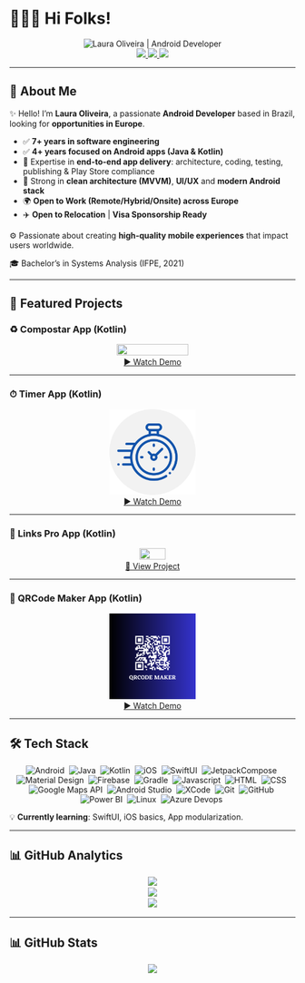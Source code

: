 # 👩🏻‍💻 Hi Folks!

<div align="center">
<img src="https://media.licdn.com/dms/image/D4D03AQFOXbt5U3Slig/profile-displayphoto-shrink_800_800/0/1709545079989?e=2147483647&v=beta&t=_bGBizJkjUCkTjcH2pLxqpLYDL_eCa0R3wSl8Ep1HBo" alt="Laura Oliveira | Android Developer" width="45%" height="45%"/>
</div>

<div align="center">

<a href="https://www.linkedin.com/in/laura-oliveira-mobile/">
  <img src="https://img.shields.io/badge/LinkedIn-blue?style=plastic&logo=linkedin&logoColor=white" height="30">
</a>
<a href="https://www.laura-oliveira-mobile.com">
  <img src="https://img.shields.io/badge/Portfolio-F28B50?style=plastic&logoColor=white" height="30">
</a>
<a href="https://api.whatsapp.com/send?phone=5581997207924&text=Olá!">
  <img src="https://img.shields.io/badge/Whatsapp-4CA143?style=plastic&logo=whatsapp&logoColor=white" height="30">
</a>

</div>

---

## 👋 About Me

✨ Hello! I’m **Laura Oliveira**, a passionate **Android Developer** based in Brazil, looking for **opportunities in Europe**.

- ✅ **7+ years in software engineering**
- ✅ **4+ years focused on Android apps (Java & Kotlin)**
- 📱 Expertise in **end-to-end app delivery**: architecture, coding, testing, publishing & Play Store compliance
- 🧩 Strong in **clean architecture (MVVM)**, **UI/UX** and **modern Android stack**
- 🌍 **Open to Work (Remote/Hybrid/Onsite) across Europe**
- ✈️ **Open to Relocation** | **Visa Sponsorship Ready** 

⚙️ Passionate about creating **high-quality mobile experiences** that impact users worldwide.  

🎓 Bachelor’s in Systems Analysis (IFPE, 2021)

---

## 🚀 Featured Projects

### ♻️ Compostar App (Kotlin)
<div align="center">
<img src="https://github.com/Laura-Oliveira/verdieira-app/blob/main/img/logo_compostar.png" width="50%" height="50%">
<br>
<a href="https://youtube.com/shorts/wlg6qj-URA4?feature=share">▶ Watch Demo</a>
</div>

---

### ⏱ Timer App (Kotlin)
<div align="center">
<img src="https://raw.githubusercontent.com/Laura-Oliveira/QRCode-Maker/main/img/timer.png" width="30%" height="30%">
<br>
<a href="https://youtube.com/shorts/4QeF8S3jBHQ?feature=share">▶ Watch Demo</a>
</div>

---

### 🔗 Links Pro App (Kotlin)
<div align="center">
<img src="https://github.com/Laura-Oliveira/Links-Pro-1/blob/main/app/src/main/ic_icon-playstore.png" width="30%" height="30%">
<br>
<a href="https://www.laura-oliveira-mobile.com/projects">📌 View Project</a>
</div>

---

### 📸 QRCode Maker App (Kotlin)
<div align="center">
<img src="https://github.com/Laura-Oliveira/QRCode-Maker/blob/main/img/qr-code.png" width="30%" height="30%">
<br>
<a href="https://youtube.com/shorts/nDz_QD-xhlo?feature=share">▶ Watch Demo</a>
</div>

---

## 🛠 Tech Stack

<div align="center">

![Android](https://img.shields.io/badge/-Android-05122A?style=for-the-badge&logo=android&logoColor=green)&nbsp;
![Java](https://img.shields.io/badge/-Java-05122A?style=for-the-badge&logo=java&logoColor=white)&nbsp;
![Kotlin](https://img.shields.io/badge/-Kotlin-05122A?style=for-the-badge&logo=kotlin)&nbsp;
![iOS](https://img.shields.io/badge/-iOS-05122A?style=for-the-badge&logo=apple)&nbsp;
![SwiftUI](https://img.shields.io/badge/-SwiftUI-05122A?style=for-the-badge&logo=swift)&nbsp;
![JetpackCompose](https://img.shields.io/badge/-JetpackCompose-05122A?style=for-the-badge&logo=jetpackcompose&logoColor=green)&nbsp;
![Material Design](https://img.shields.io/badge/-MaterialDesign-05122A?style=for-the-badge&logo=materialdesign&logoColor=white)&nbsp;
![Firebase](https://img.shields.io/badge/-Firebase-05122A?style=for-the-badge&logo=firebase)&nbsp;
![Gradle](https://img.shields.io/badge/-Gradle-05122A?style=for-the-badge&logo=gradle&logoColor=green)&nbsp;
![Javascript](https://img.shields.io/badge/-Javascript-05122A?style=for-the-badge&logo=javascript)&nbsp;
![HTML](https://img.shields.io/badge/-Html-05122A?style=for-the-badge&logo=html5)&nbsp;
![CSS](https://img.shields.io/badge/-Css-05122A?style=for-the-badge&logo=css3&logoColor=blue)&nbsp;
![Google Maps API](https://img.shields.io/badge/-GoogleMaps-05122A?style=for-the-badge&logo=googlemaps)&nbsp;
![Android Studio](https://img.shields.io/badge/-AndroidStudio-05122A?style=for-the-badge&logo=androidstudio&logoColor=green)&nbsp;
![XCode](https://img.shields.io/badge/-Xcode-05122A?style=for-the-badge&logo=xcode)&nbsp;
![Git](https://img.shields.io/badge/-Git-05122A?style=for-the-badge&logo=git)&nbsp;
![GitHub](https://img.shields.io/badge/-GitHub-05122A?style=for-the-badge&logo=github)&nbsp;
![Power BI](https://img.shields.io/badge/-PowerBi-05122A?style=for-the-badge&logo=powerbi)&nbsp;
![Linux](https://img.shields.io/badge/-Linux-05122A?style=for-the-badge&logo=linux&logoColor=white)&nbsp;
![Azure Devops](https://img.shields.io/badge/-AzureDevops-05122A?style=for-the-badge&logo=azuredevops&logoColor=blue)&nbsp;
</div>

💡 **Currently learning**: SwiftUI, iOS basics, App modularization.

---

## 📊 GitHub Analytics

<p align="center">
 <img src="https://github-readme-stats.vercel.app/api/top-langs/?username=Laura-Oliveira&langs_count=8&theme=shades-of-purple">
<br>
 <img src="https://github-readme-stats.vercel.app/api?username=Laura-Oliveira&count_private=true&show_icons=true&theme=shades-of-purple">
<br>
<img src="https://github-readme-streak-stats.herokuapp.com/?user=Laura-Oliveira&hide_border=true&theme=shades-of-purple">
<br>
</p>

---

## 📊 GitHub Stats

<p align="center">
  <img src="https://github-profile-summary-cards.vercel.app/api/cards/repos-per-language?username=Laura-Oliveira&theme=tokyonight">

</p>
<!--
  <img src="https://github-profile-summary-cards.vercel.app/api/cards/most-commit-language?username=Laura-Oliveira&theme=tokyonight">
<p align="center">
  <img src="https://github-profile-summary-cards.vercel.app/api/cards/profile-details?username=Laura-Oliveira&theme=tokyonight">
</p>
->

---

## 🌍 Open to New Opportunities – Europe & Remote

I’m actively **open to work in Europe** (**remote or relocation**).  

👩🏻‍💻Feel free to message me about:
- Android Development roles
- Mobile engineering challenges
- Tech talks & open source

📩 Let’s talk!

---

## ✨ Check out my Portfolio!

👉 [**Visit my portfolio website**](https://www.laura-oliveira-mobile.com) to see detailed projects, case studies & tech stack.

💬 Or connect directly via:
<div align="center">

<a href="https://www.linkedin.com/in/laura-oliveira-mobile/">
  <img src="https://img.shields.io/badge/LinkedIn-blue?style=plastic&logo=linkedin&logoColor=white" height="30">
</a>
<a href="https://api.whatsapp.com/send?phone=5581997207924&text=Hello-from-Github!">
  <img src="https://img.shields.io/badge/Whatsapp-4CA143?style=plastic&logo=whatsapp&logoColor=white" height="30">
</a>
 
📩 laura.oliveira.tech@gmail.com
</div>

---

## ✨ Quote of the day

![Quote](https://quotes-github-readme.vercel.app/api?type=horizontal&theme=tokyonight)

---

> ⭐ *Thanks for stopping by! Excited to collaborate on impactful mobile apps across Europe!*


